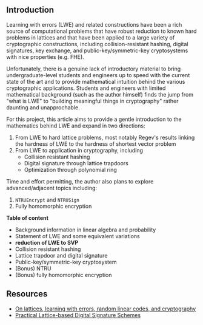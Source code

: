 ## Introduction
Learning with errors (LWE) and related constructions have been a rich source of computational problems that have robust reduction to known hard problems in lattices and that have been applied to a large variety of cryptographic constructions, including collision-resistant hashing, digital signatures, key exchange, and public-key/symmetric-key cryptosystems with nice properties (e.g. FHE).

Unfortunately, there is a genuine lack of introductory material to bring undergraduate-level students and engineers up to speed with the current state of the art and to provide mathematical intuition behind the various cryptographic applications. Students and engineers with limited mathematical background (such as the author himself) finds the jump from "what is LWE" to "building meaningful things in cryptography" rather daunting and unapprochable.

For this project, this article aims to provide a gentle introduction to the mathematics behind LWE and expand in two directions:

1. From LWE to hard lattice problems, most notably Regev's results linking the hardness of LWE to the hardness of shortest vector problem
2. From LWE to application in cryptography, including
    - Collision resistant hashing
    - Digital signature through lattice trapdoors
    - Optimization through polynomial ring

Time and effort permitting, the author also plans to explore advanced/adjacent topics including:

1. `NTRUEncrypt` and `NTRUSign`
2. Fully homomorphic encryption

**Table of content**

- Background information in linear algebra and probability
- Statement of LWE and some equivalent variations
- **reduction of LWE to SVP**
- Collision resistant hashing
- Lattice trapdoor and digital signature
- Public-key/symmetric-key cryptosystem
- (Bonus) NTRU
- (Bonus) fully homomorphic encryption


## Resources
- [On lattices, learning with errors, random linear codes, and cryptography](https://cims.nyu.edu/~regev/papers/qcrypto.pdf)
- [Practical Lattice-based Digital Signature Schemes](https://csrc.nist.gov/csrc/media/events/workshop-on-cybersecurity-in-a-post-quantum-world/documents/papers/session9-oneill-paper.pdf)